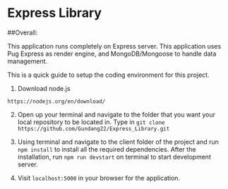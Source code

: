 # Express Library

##Overall:

This application runs completely on Express server. This application uses Pug Express as render engine, and MongoDB/Mongoose to handle data management.

This is a quick guide to setup the coding environment for this project.

1. Download node.js
 
```
https://nodejs.org/en/download/
```

2. Open up your terminal and navigate to the folder that you want your local repository to be located in. Type in `git clone https://github.com/Gundang22/Express_Library.git`

3. Using terminal and navigate to the client folder of the project and run `npm install` to install all the required dependencies. After the installation, run `npm run devstart` on terminal to start development server.

4. Visit `localhost:5000` in your browser for the application.

